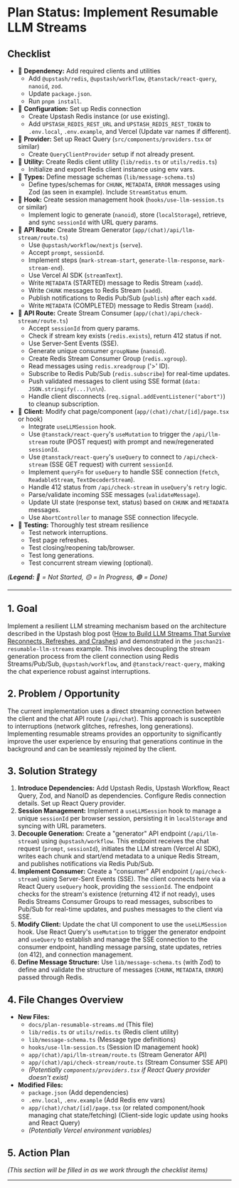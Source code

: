 # Plan Status: Implement Resumable LLM Streams

## Checklist

*   🔴 **Dependency:** Add required clients and utilities
    *   Add `@upstash/redis`, `@upstash/workflow`, `@tanstack/react-query`, `nanoid`, `zod`.
    *   Update `package.json`.
    *   Run `pnpm install`.
*   🔴 **Configuration:** Set up Redis connection
    *   Create Upstash Redis instance (or use existing).
    *   Add `UPSTASH_REDIS_REST_URL` and `UPSTASH_REDIS_REST_TOKEN` to `.env.local`, `.env.example`, and Vercel (Update var names if different).
*   🔴 **Provider:** Set up React Query (`src/components/providers.tsx` or similar)
    *   Create `QueryClientProvider` setup if not already present.
*   🔴 **Utility:** Create Redis client utility (`lib/redis.ts` or `utils/redis.ts`)
    *   Initialize and export Redis client instance using env vars.
*   🔴 **Types:** Define message schemas (`lib/message-schema.ts`)
    *   Define types/schemas for `CHUNK`, `METADATA`, `ERROR` messages using Zod (as seen in example). Include `StreamStatus` enum.
*   🔴 **Hook:** Create session management hook (`hooks/use-llm-session.ts` or similar)
    *   Implement logic to generate (`nanoid`), store (`localStorage`), retrieve, and sync `sessionId` with URL query params.
*   🔴 **API Route:** Create Stream Generator (`app/(chat)/api/llm-stream/route.ts`)
    *   Use `@upstash/workflow/nextjs` (`serve`).
    *   Accept `prompt`, `sessionId`.
    *   Implement steps (`mark-stream-start`, `generate-llm-response`, `mark-stream-end`).
    *   Use Vercel AI SDK (`streamText`).
    *   Write `METADATA` (STARTED) message to Redis Stream (`xadd`).
    *   Write `CHUNK` messages to Redis Stream (`xadd`).
    *   Publish notifications to Redis Pub/Sub (`publish`) after each `xadd`.
    *   Write `METADATA` (COMPLETED) message to Redis Stream (`xadd`).
*   🔴 **API Route:** Create Stream Consumer (`app/(chat)/api/check-stream/route.ts`)
    *   Accept `sessionId` from query params.
    *   Check if stream key exists (`redis.exists`), return 412 status if not.
    *   Use Server-Sent Events (SSE).
    *   Generate unique consumer `groupName` (`nanoid`).
    *   Create Redis Stream Consumer Group (`redis.xgroup`).
    *   Read messages using `redis.xreadgroup` ('>' ID).
    *   Subscribe to Redis Pub/Sub (`redis.subscribe`) for real-time updates.
    *   Push validated messages to client using SSE format (`data: JSON.stringify(...)\n\n`).
    *   Handle client disconnects (`req.signal.addEventListener("abort")`) to cleanup subscription.
*   🔴 **Client:** Modify chat page/component (`app/(chat)/chat/[id]/page.tsx` or hook)
    *   Integrate `useLLMSession` hook.
    *   Use `@tanstack/react-query`'s `useMutation` to trigger the `/api/llm-stream` route (POST request) with prompt and new/regenerated `sessionId`.
    *   Use `@tanstack/react-query`'s `useQuery` to connect to `/api/check-stream` (SSE GET request) with current `sessionId`.
    *   Implement `queryFn` for `useQuery` to handle SSE connection (`fetch`, `ReadableStream`, `TextDecoderStream`).
    *   Handle 412 status from `/api/check-stream` in `useQuery`'s `retry` logic.
    *   Parse/validate incoming SSE messages (`validateMessage`).
    *   Update UI state (response text, status) based on `CHUNK` and `METADATA` messages.
    *   Use `AbortController` to manage SSE connection lifecycle.
*   🔴 **Testing:** Thoroughly test stream resilience
    *   Test network interruptions.
    *   Test page refreshes.
    *   Test closing/reopening tab/browser.
    *   Test long generations.
    *   Test concurrent stream viewing (optional).

*(**Legend:** 🔴 = Not Started, 🟡 = In Progress, 🟢 = Done)*

---

## 1. Goal

Implement a resilient LLM streaming mechanism based on the architecture described in the Upstash blog post ([How to Build LLM Streams That Survive Reconnects, Refreshes, and Crashes](https://upstash.com/blog/resumable-llm-streams)) and demonstrated in the `joschan21-resumable-llm-streams` example. This involves decoupling the stream generation process from the client connection using Redis Streams/Pub/Sub, `@upstash/workflow`, and `@tanstack/react-query`, making the chat experience robust against interruptions.

## 2. Problem / Opportunity

The current implementation uses a direct streaming connection between the client and the chat API route (`/api/chat`). This approach is susceptible to interruptions (network glitches, refreshes, long generations). Implementing resumable streams provides an opportunity to significantly improve the user experience by ensuring that generations continue in the background and can be seamlessly rejoined by the client.

## 3. Solution Strategy

1.  **Introduce Dependencies:** Add Upstash Redis, Upstash Workflow, React Query, Zod, and NanoID as dependencies. Configure Redis connection details. Set up React Query provider.
2.  **Session Management:** Implement a `useLLMSession` hook to manage a unique `sessionId` per browser session, persisting it in `localStorage` and syncing with URL parameters.
3.  **Decouple Generation:** Create a "generator" API endpoint (`/api/llm-stream`) using `@upstash/workflow`. This endpoint receives the chat request (`prompt`, `sessionId`), initiates the LLM stream (Vercel AI SDK), writes each chunk and start/end metadata to a unique Redis Stream, and publishes notifications via Redis Pub/Sub.
4.  **Implement Consumer:** Create a "consumer" API endpoint (`/api/check-stream`) using Server-Sent Events (SSE). The client connects here via a React Query `useQuery` hook, providing the `sessionId`. The endpoint checks for the stream's existence (returning 412 if not ready), uses Redis Streams Consumer Groups to read messages, subscribes to Pub/Sub for real-time updates, and pushes messages to the client via SSE.
5.  **Modify Client:** Update the chat UI component to use the `useLLMSession` hook. Use React Query's `useMutation` to trigger the generator endpoint and `useQuery` to establish and manage the SSE connection to the consumer endpoint, handling message parsing, state updates, retries (on 412), and connection management.
6.  **Define Message Structure:** Use `lib/message-schema.ts` (with Zod) to define and validate the structure of messages (`CHUNK`, `METADATA`, `ERROR`) passed through Redis.

## 4. File Changes Overview

*   **New Files:**
    *   `docs/plan-resumable-streams.md` (This file)
    *   `lib/redis.ts` or `utils/redis.ts` (Redis client utility)
    *   `lib/message-schema.ts` (Message type definitions)
    *   `hooks/use-llm-session.ts` (Session ID management hook)
    *   `app/(chat)/api/llm-stream/route.ts` (Stream Generator API)
    *   `app/(chat)/api/check-stream/route.ts` (Stream Consumer SSE API)
    *   *(Potentially `components/providers.tsx` if React Query provider doesn't exist)*
*   **Modified Files:**
    *   `package.json` (Add dependencies)
    *   `.env.local`, `.env.example` (Add Redis env vars)
    *   `app/(chat)/chat/[id]/page.tsx` (or related component/hook managing chat state/fetching) (Client-side logic update using hooks and React Query)
    *   *(Potentially Vercel environment variables)*

## 5. Action Plan

*(This section will be filled in as we work through the checklist items)*

--- 